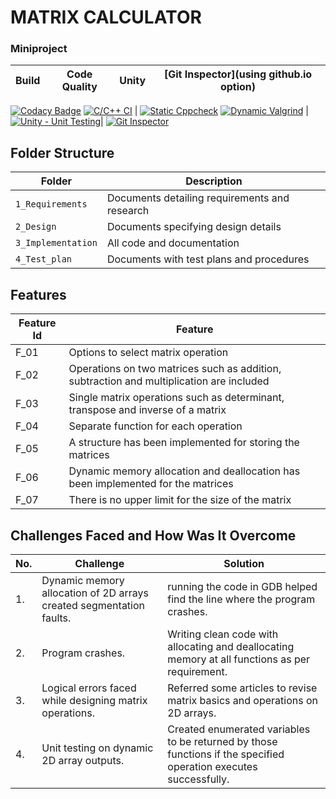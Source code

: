 # MATRIX CALCULATOR
### Miniproject 



Build | Code Quality | Unity | [Git Inspector](using github.io option)
------|----------|-------|--------------
[![Codacy Badge](https://api.codacy.com/project/badge/Grade/170bab54443a445a9231a3e1bd1f09bd)](https://app.codacy.com/gh/snehal0203/M1_MatrixCalculator?utm_source=github.com&utm_medium=referral&utm_content=snehal0203/M1_MatrixCalculator&utm_campaign=Badge_Grade_Settings)
[![C/C++ CI](https://github.com/snehal0203/M1_MatrixCalculator/actions/workflows/c-cpp.yml/badge.svg)](https://github.com/snehal0203/M1_MatrixCalculator/actions/workflows/c-cpp.yml) | [![Static Cppcheck](https://github.com/snehal0203/M1_MatrixCalculator/actions/workflows/cppcheck.yml/badge.svg)](https://github.com/snehal0203/M1_MatrixCalculator/actions/workflows/cppcheck.yml) [![Dynamic Valgrind](https://github.com/snehal0203/M1_MatrixCalculator/actions/workflows/CodeQuality_Dynamic.yml/badge.svg)](https://github.com/snehal0203/M1_MatrixCalculator/actions/workflows/CodeQuality_Dynamic.yml) | [![Unity - Unit Testing](https://github.com/snehal0203/M1_MatrixCalculator/actions/workflows/unity.yml/badge.svg)](https://github.com/snehal0203/M1_MatrixCalculator/actions/workflows/unity.yml)| [![Git Inspector](https://github.com/snehal0203/M1_MatrixCalculator/actions/workflows/gitinspector.yml/badge.svg)](https://github.com/snehal0203/M1_MatrixCalculator/actions/workflows/gitinspector.yml)


## Folder Structure
Folder             | Description
-------------------| -----------------------------------------
`1_Requirements`   | Documents detailing requirements and research
`2_Design`         | Documents specifying design details
`3_Implementation` | All code and documentation
`4_Test_plan`      | Documents with test plans and procedures

## Features  

| Feature Id | Feature |
| -----------|---------|
|F_01| Options to select matrix operation|
|F_02| Operations on two matrices such as addition, subtraction and multiplication are included|
|F_03| Single matrix operations such as determinant, transpose and inverse of a matrix |
|F_04| Separate function for each operation |
|F_05| A structure has been implemented for storing the matrices|
|F_06| Dynamic memory allocation and deallocation has been implemented for the matrices|
|F_07|  There is no upper limit for the size of the matrix|

## Challenges Faced and How Was It Overcome

| No. | Challenge | Solution
|-----|-----------|--------
|1. | Dynamic memory allocation of 2D arrays created segmentation faults. | running the code in GDB helped find the line where the program crashes.
|2. | Program crashes. | Writing clean code with allocating and deallocating memory at all functions as per requirement. |
|3. | Logical errors faced while designing matrix operations. | Referred some articles to revise matrix basics and operations on 2D arrays.
|4. | Unit testing on dynamic 2D array outputs. | Created enumerated variables to be returned by those functions if the specified operation executes successfully.
